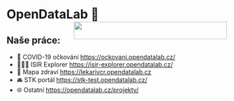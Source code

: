 # OpenDataLab 👋 <img align="right" width="350" height="40" src="https://opendatalab.cz/wp-content/themes/opendatalab/images/bg_homepage.jpg">

## Naše práce:
* 💉 COVID-19 očkování https://ockovani.opendatalab.cz/
* 👨🏻‍⚖️ ISIR Explorer https://isir-explorer.opendatalab.cz/
* 🏥 Mapa zdraví https://lekarivcr.opendatalab.cz
* 🚘 STK portál https://stk-test.opendatalab.cz/
* 🌐 Ostatní https://opendatalab.cz/projekty/